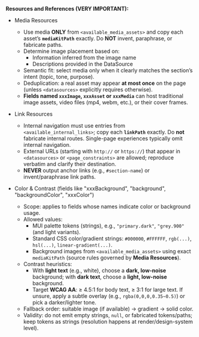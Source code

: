 **Resources and References (VERY IMPORTANT):**

- Media Resources
  - Use media **ONLY** from `<available_media_assets>` and copy each asset’s **`mediaKitPath`** exactly. Do **NOT** invent, paraphrase, or fabricate paths.
  - Determine image placement based on:
    - Information inferred from the image name
    - Descriptions provided in the DataSource
  - Semantic fit: select media only when it clearly matches the section’s intent (topic, tone, purpose).
  - Deduplication: a real asset may appear **at most once** on the page (unless `<datasources>` explicitly requires otherwise).
  - **Fields named `xxxImage`, `xxxAsset` or `xxxMedia`** can host traditional image assets, video files (mp4, webm, etc.), or their cover frames.

- Link Resources
  - Internal navigation must use entries from `<available_internal_links>`; copy each **`linkPath`** exactly. Do **not** fabricate internal routes. Single-page experiences typically omit internal navigation.
  - External URLs (starting with `http://` or `https://`) that appear in `<datasources>` or `<page_constraints>` are allowed; reproduce verbatim and clarify their destination.
  - **NEVER** output anchor links (e.g., `#section-name`) or invent/paraphrase link paths.

- Color & Contrast (fields like "xxxBackground", "background", "backgroundColor", "xxxColor")
  - Scope: applies to fields whose names indicate color or background usage.
  - Allowed values:
    - MUI palette tokens (strings), e.g., `"primary.dark"`, `"grey.900"` (and light variants).
    - Standard CSS color/gradient strings: `#000000`, `#FFFFFF`, `rgb(...)`, `hsl(...)`, `linear-gradient(...)`.
    - Background images from `<available_media_assets>` using exact `mediaKitPath` (source rules governed by **Media Resources**).
  - Contrast heuristics:
    - With **light text** (e.g., white), choose a **dark, low-noise** background; with **dark text**, choose a **light, low-noise** background.
    - Target **WCAG AA**: ≥ 4.5:1 for body text, ≥ 3:1 for large text. If unsure, apply a subtle overlay (e.g., `rgba(0,0,0,0.35~0.5)`) or pick a darker/lighter tone.
  - Fallback order: suitable image (if available) → gradient → solid color.
  - Validity: do not emit empty strings, `null`, or fabricated tokens/paths; keep tokens as strings (resolution happens at render/design-system level).
